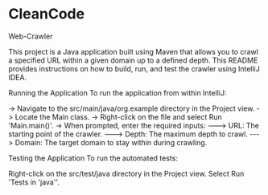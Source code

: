 # CleanCode
Web-Crawler

This project is a Java application built using Maven that allows you to crawl a specified URL within a given domain up to a defined depth. This README provides instructions on how to build, run, and test the crawler using IntelliJ IDEA.

Running the Application
To run the application from within IntelliJ:

-> Navigate to the src/main/java/org.example directory in the Project view.
-> Locate the Main class.
-> Right-click on the file and select Run 'Main.main()'.
-> When prompted, enter the required inputs:
---> URL: The starting point of the crawler.
---> Depth: The maximum depth to crawl.
---> Domain: The target domain to stay within during crawling.

Testing the Application
To run the automated tests:

Right-click on the src/test/java directory in the Project view.
Select Run 'Tests in 'java''.
